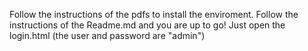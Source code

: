 Follow the instructions of the pdfs to install the enviroment.
Follow the instructions of the Readme.md and you are up to go!
Just open the login.html (the user and password are "admin")
